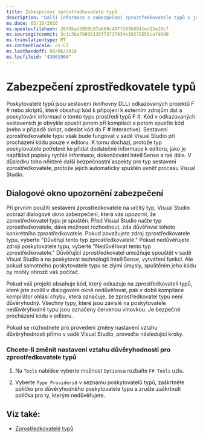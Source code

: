 ```yaml
---
title: Zabezpečení zprostředkovatele typů
description: 'Další informace o zabezpečení zprostředkovatele typů v jazyce F #, včetně postupu, chcete-li změnit nastavení vztahu důvěryhodnosti pro poskytovatele typu.'
ms.date: 05/16/2016
ms.openlocfilehash: 26f95ad3950b37a668c497f293b9941ed13a18c7
ms.sourcegitcommit: 3c1c3ba79895335ff3737934e39372555ca7d6d0
ms.translationtype: MT
ms.contentlocale: cs-CZ
ms.lasthandoff: 09/06/2018
ms.locfileid: "43861904"
---
```

# <a name="type-provider-security"></a>Zabezpečení zprostředkovatele typů

Poskytovatelé typů jsou sestavení (knihovny DLL) odkazovaných projektů F # nebo skriptů, které obsahují kód k připojení k externím zdrojům dat a poskytování informací o tomto typu prostředí typů F #. Kód v odkazovaných sestaveních je obvykle spustit jenom při kompilaci a potom spusťte kód (nebo v případě skript, odeslat kód do F # Interactive). Sestavení zprostředkovatele typu však bude fungovat v sadě Visual Studio při procházení kódu pouze v editoru. K tomu dochází, protože typ poskytovatele potřebné ke přidat dodatečné informace k editoru, jako je například popisky rychlé informace, dokončování IntelliSense a tak dále. V důsledku toho některé další bezpečnostní aspekty pro typ sestavení zprostředkovatele, protože jejich automaticky spuštěn uvnitř procesu Visual Studio.

## <a name="security-warning-dialog"></a>Dialogové okno upozornění zabezpečení

Při prvním použití sestavení zprostředkovatele na určitý typ, Visual Studio zobrazí dialogové okno zabezpečení, která vás upozorní, že zprostředkovatel typu je spuštěn. Před Visual Studio načte typ zprostředkovatele, dává možnost rozhodnout, zda důvěřovat tohoto konkrétního zprostředkovatele. Pokud považujete zdroj zprostředkovatele typu, vyberte "Důvěřuji tento typ zprostředkovatele." Pokud nedůvěřujete zdroji poskytovatele typu, vyberte "Nedůvěřovat tento typ zprostředkovatele." Důvěřující zprostředkovatel umožňuje spouštět v sadě Visual Studio a na poskytovat technologii IntelliSense, vytváření funkcí. Ale pokud samotného poskytovatele typu se zlými úmysly, spuštěním jeho kódu by mohly ohrozit váš počítač.

Pokud váš projekt obsahuje kód, který odkazuje na zprostředkovateli typů, které jste zvolili v dialogovém okně nedůvěřovat, pak v době kompilace kompilátor ohlásí chybu, která označuje, že zprostředkovatel typu není důvěryhodný. Všechny typy, které jsou závislé na poskytovatele nedůvěryhodné typu jsou označeny červenou vlnovkou. Je bezpečné procházení kódu v editoru.

Pokud se rozhodnete pro provedení změny nastavení vztahu důvěryhodnosti přímo v sadě Visual Studio, proveďte následující kroky.

### <a name="to-change-the-trust-settings-for-type-providers"></a>Chcete-li změnit nastavení vztahu důvěryhodnosti pro zprostředkovatele typů

1. Na `Tools` nabídce vyberte možnost `Options`a rozbalte `F# Tools` uzlu.

2. Vyberte `Type Providers`a v seznamu poskytovatelů typů, zaškrtněte políčko pro důvěryhodného poskytovatele typu a zrušte zaškrtnutí políčka pro ty, kterým nedůvěřujete.

## <a name="see-also"></a>Viz také:

- [Zprostředkovatelé typů](index.md)
